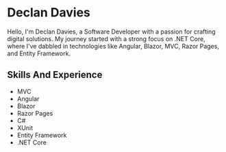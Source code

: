 # Declan Davies
Hello, I'm Declan Davies, a Software Developer with a passion for crafting digital solutions. My journey started with a strong focus on .NET Core, where I've dabbled in technologies like Angular, Blazor, MVC, Razor Pages, and Entity Framework.

## Skills And Experience
* MVC
* Angular
* Blazor
* Razor Pages
* C#
* XUnit
* Entity Framework
* .NET Core

  
